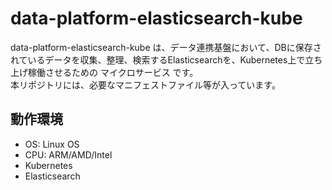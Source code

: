 # data-platform-elasticsearch-kube
data-platform-elasticsearch-kube は、データ連携基盤において、DBに保存されているデータを収集、整理、検索するElasticsearchを、Kubernetes上で立ち上げ稼働させるための マイクロサービス です。    
本リポジトリには、必要なマニフェストファイル等が入っています。  

## 動作環境

* OS: Linux OS  
* CPU: ARM/AMD/Intel  
* Kubernetes  
* Elasticsearch 

